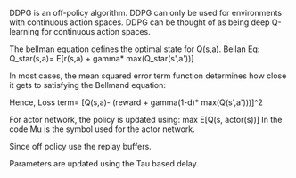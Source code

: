 DDPG is an off-policy algorithm.
DDPG can only be used for environments with continuous action spaces.
DDPG can be thought of as being deep Q-learning for continuous action spaces.

The bellman equation defines the optimal state for Q(s,a). 
Bellan Eq:
Q_star(s,a)= E[r(s,a) + gamma* max(Q_star(s',a'))]

In most cases, the mean squared error term function determines how close it gets to satisfying the Bellmand equation:

Hence, 
Loss term= [Q(s,a)- (reward + gamma(1-d)* max(Q(s',a')))]^2


For actor network, the policy is updated using:
max E[Q(s, actor(s))]
In the code Mu is the symbol used for the actor network.


Since off policy use the replay buffers.

Parameters are updated using the Tau based delay.
